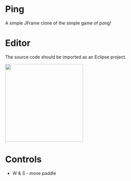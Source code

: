 # Ping
A simple JFrame clone of the simple game of pong!

# Editor
The source code should be imported as an Eclipse project.

<img src="https://www.eclipse.org/artwork/images/v2/logo-800x188.png" width="250"/>

# Controls
- W & S - move paddle


